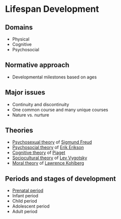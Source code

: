 # Lifespan Development

## Domains

- Physical
- Cognitive
- Psychosocial

## Normative approach

- Developmental milestones based on ages

## Major issues

- Continuity and discontinuity
- One common course and many unique courses
- Nature vs. nurture

## Theories

- [Psychosexual theory](../sigmund-freud/psychosexual-theory.md) of [Sigmund Freud](../sigmund-freud/README.md)
- [Psychosocial theory](../erik-erikson/psychosocial-theory-of-development.md) of [Erik Erikson](../erik-erikson/README.md)
- [Cognitive theory](../jean-piaget/cognitive-theory/README.md) of [Piaget](../jean-piaget/README.md)
- [Sociocultural theory](../lev-vygotsky/sociocultural-theory.md) of [Lev Vygotsky](../lev-vygotsky/README.md)
- [Moral theory](../lawrence-kohlberg/moral-theory.md) of [Lawrence Kohlberg](../lawrence-kohlberg/README.md)

## Periods and stages of development

- [Prenatal period](prenatal-period.md)
- Infant period
- Child period
- Adolescent period
- Adult period